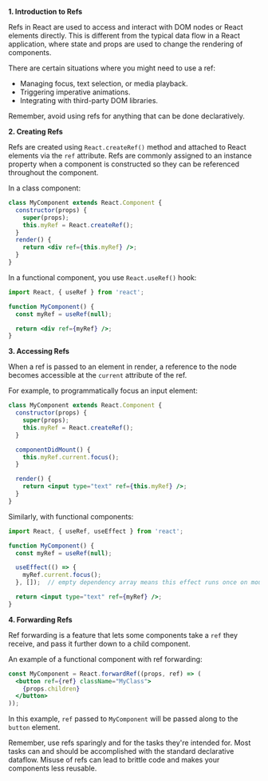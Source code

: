 **1. Introduction to Refs**

Refs in React are used to access and interact with DOM nodes or React elements directly. This is different from the typical data flow in a React application, where state and props are used to change the rendering of components.

There are certain situations where you might need to use a ref:

- Managing focus, text selection, or media playback.
- Triggering imperative animations.
- Integrating with third-party DOM libraries.
  
Remember, avoid using refs for anything that can be done declaratively. 

**2. Creating Refs**

Refs are created using `React.createRef()` method and attached to React elements via the `ref` attribute. Refs are commonly assigned to an instance property when a component is constructed so they can be referenced throughout the component.

In a class component:

```jsx
class MyComponent extends React.Component {
  constructor(props) {
    super(props);
    this.myRef = React.createRef();
  }
  render() {
    return <div ref={this.myRef} />;
  }
}
```

In a functional component, you use `React.useRef()` hook:

```jsx
import React, { useRef } from 'react';

function MyComponent() {
  const myRef = useRef(null);

  return <div ref={myRef} />;
}
```

**3. Accessing Refs**

When a ref is passed to an element in render, a reference to the node becomes accessible at the `current` attribute of the ref.

For example, to programmatically focus an input element:

```jsx
class MyComponent extends React.Component {
  constructor(props) {
    super(props);
    this.myRef = React.createRef();
  }

  componentDidMount() {
    this.myRef.current.focus();
  }

  render() {
    return <input type="text" ref={this.myRef} />;
  }
}
```

Similarly, with functional components:

```jsx
import React, { useRef, useEffect } from 'react';

function MyComponent() {
  const myRef = useRef(null);

  useEffect(() => {
    myRef.current.focus();
  }, []);  // empty dependency array means this effect runs once on mount

  return <input type="text" ref={myRef} />;
}
```

**4. Forwarding Refs**

Ref forwarding is a feature that lets some components take a `ref` they receive, and pass it further down to a child component.

An example of a functional component with ref forwarding:

```jsx
const MyComponent = React.forwardRef((props, ref) => (
  <button ref={ref} className="MyClass">
    {props.children}
  </button>
));
```

In this example, `ref` passed to `MyComponent` will be passed along to the `button` element.

Remember, use refs sparingly and for the tasks they're intended for. Most tasks can and should be accomplished with the standard declarative dataflow. Misuse of refs can lead to brittle code and makes your components less reusable.